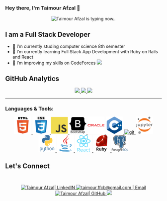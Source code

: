 
### Hey there, I'm Taimour Afzal 👋

<div align="center"> 

![Taimour Afzal is typing now..](https://readme-typing-svg.demolab.com?font=Fira+Code&weight=900&size=20&duration=3000&pause=1000&color=FFDD00&center=true&width=400&height=30&lines=Full+Stack+Developer;Ruby+on+Rails;React;JAVA)
</div>

## I am a Full Stack Developer

- 🔭 I’m currently studing computer science 8th semester 
- 🌱 I’m currently learning Full Stack App Development with Ruby on Rails and React 
- 👯 I’m improving my skills on CodeForces
	<a  align="center">
![](https://komarev.com/ghpvc/?username=taimourz&color=blueviolet&label=Profile+Views)
	</a>

## GitHub Analytics

<p style="text-align: center;">
	<a href="https://github.com/taimourz">
		<img height="180em" src="https://github-readme-stats.vercel.app/api?username=taimourz&show_icons=true&theme=algolia&include_all_commits=true&count_private=true"/>
		<img height="180em" src="https://github-readme-stats-eight-theta.vercel.app/api/top-langs/?username=taimourz&layout=compact&langs_count=10&theme=algolia"/>
<!-- 		<img height="180em" src="https://github-readme-stats.vercel.app/api/top-langs?username=taimourz&show_icons=true&locale=en&layout=demo&theme=algolia" alt="taimourz" /> -->
	</a>
	<img  height="200em" src="https://github-readme-streak-stats.herokuapp.com/?user=taimourz&show_icons=true&locale=en&layout=demo&theme=algolia" />
</p>

--------------------




### Languages & Tools:


<p align="center">
<a href="https://www.w3.org/html/" target="_blank" rel="noreferrer"> <img src="https://raw.githubusercontent.com/devicons/devicon/master/icons/html5/html5-original-wordmark.svg" alt="html5" width="55" height="55"/> </a>
<a href="https://www.w3schools.com/css/" target="_blank" rel="noreferrer"> <img src="https://raw.githubusercontent.com/devicons/devicon/master/icons/css3/css3-original-wordmark.svg" alt="css3" width="55" height="55"/> </a>
<a href="https://developer.mozilla.org/en-US/docs/Web/JavaScript" target="_blank" rel="noreferrer"> <img src="https://raw.githubusercontent.com/devicons/devicon/master/icons/javascript/javascript-original.svg" alt="javascript" width="55" height="55"/> </a>
<a href="https://getbootstrap.com" target="_blank" rel="noreferrer"> <img src="https://raw.githubusercontent.com/devicons/devicon/master/icons/bootstrap/bootstrap-plain-wordmark.svg" alt="bootstrap" width="55" height="55"/> </a>
<a href="https://www.oracle.com/" target="_blank" rel="noreferrer"> <img src="https://raw.githubusercontent.com/devicons/devicon/master/icons/oracle/oracle-original.svg" alt="oracle" width="55" height="55"/> </a>
<a href="https://www.cplusplus.com/" target="_blank" rel="noreferrer"> <img src="https://github.com/devicons/devicon/blob/master/icons/cplusplus/cplusplus-original.svg" alt="c++" width="55" height="55"/>
<a href="https://git-scm.com/" target="_blank" rel="noreferrer"> <img src="https://www.vectorlogo.zone/logos/git-scm/git-scm-icon.svg" alt="git" width="55" height="55"/> </a>
<a href="https://git-scm.com/" target="_blank" rel="noreferrer"> <img src="https://github.com/devicons/devicon/blob/master/icons/jupyter/jupyter-original-wordmark.svg" alt="git" width="55" height="55"/> </a>
<a href="https://git-scm.com/" target="_blank" rel="noreferrer"> <img src="https://github.com/devicons/devicon/blob/master/icons/python/python-original-wordmark.svg" alt="git" width="55" height="55"/> </a>
<a href="https://www.java.com" target="_blank" rel="noreferrer"> <img src="https://raw.githubusercontent.com/devicons/devicon/master/icons/java/java-original.svg" alt="java" width="55" height="55"/> </a>
<a href="https://reactjs.org/" target="_blank" rel="noreferrer"> <img src="https://raw.githubusercontent.com/devicons/devicon/master/icons/react/react-original-wordmark.svg" alt="react" width="55" height="55"/> </a>
<a href="https://reactjs.org/" target="_blank" rel="noreferrer"> <img src="https://raw.githubusercontent.com/devicons/devicon/master/icons/ruby/ruby-original-wordmark.svg" alt="react" width="55" height="55"/> </a>
<a href="https://reactjs.org/" target="_blank" rel="noreferrer"> <img src="https://raw.githubusercontent.com/devicons/devicon/master/icons/postgresql/postgresql-original-wordmark.svg" alt="react" width="55" height="55"/> </a>
</p>

## Let's Connect
<br/>
<p align="center">
	</a>
<a href="https://www.linkedin.com/in/muhammad-taimour-afzal-khan-5702061a9/">
		<img alt="Taimour Afzal| LinkedIN"  src="https://img.shields.io/badge/linkedin-%230077B5.svg?&style=for-the-badge&logo=linkedin&logoColor=white" />
	</a>
	<a href="mailto:taimour.ffcb@gmail.com">
		<img  alt="taimour.ffcb@gmail.com | Email" src="https://img.shields.io/badge/gmail-%231DA1F2.svg?&style=for-the-badge&logo=gmail&logoColor=white&color=B23121" />
	<a href="https://github.com/taimourz">
		<img alt="Taimour Afzal| GitHub"  src="https://img.shields.io/badge/github-%23121011.svg?style=for-the-badge&logo=github&logoColor=white" />
	</a>
	<a href="https://www.instagram.com/ta.i.am.our/"><img src="https://img.shields.io/badge/-@ta.i.am.our-E4405F?style=flat&logo=Instagram&logoColor=white"/></a>
	<br />
</p> 
  



